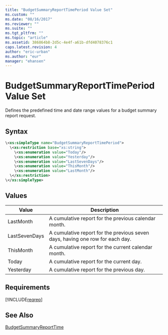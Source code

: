 ```yaml
---
title: "BudgetSummaryReportTimePeriod Value Set"
ms.custom: ""
ms.date: "08/16/2017"
ms.reviewer: ""
ms.suite: ""
ms.tgt_pltfrm: ""
ms.topic: "article"
ms.assetid: 386864b8-2d5c-4e4f-a61b-dfd4078376c1
caps.latest.revision: 4
author: "eric-urban"
ms.author: "eur"
manager: "ehansen"
---
```

# BudgetSummaryReportTimePeriod Value Set
Defines the predefined time and date range values for a budget summary report request.

## Syntax

```xml
\<xs:simpleType name="BudgetSummaryReportTimePeriod">
  \<xs:restriction base="xs:string">
    \<xs:enumeration value="Today"/>
    \<xs:enumeration value="Yesterday"/>
    \<xs:enumeration value="LastSevenDays"/>
    \<xs:enumeration value="ThisMonth"/>
    \<xs:enumeration value="LastMonth"/>
  \</xs:restriction>
\</xs:simpleType>
```

## Values

|Value|Description|
|---------|---------------|
|LastMonth|A cumulative report for the previous calendar month.|
|LastSevenDays|A cumulative report for the previous seven days, having one row for each day.|
|ThisMonth|A cumulative report for the current calendar month.|
|Today|A cumulative report for the current day.|
|Yesterday|A cumulative report for the previous day.|

## Requirements
[!INCLUDE[reqrep](../reporting-api/includes/reqrep.md)]
## See Also
[BudgetSummaryReportTime](../reporting-api/budgetsummaryreporttime-data-object.md)

